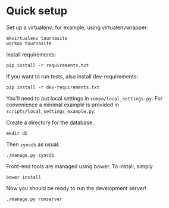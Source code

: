 # Quick setup
Set up a virtualenv; for example, using virtualenvwrapper:

    mkvirtualenv tournasite
    workon tournasite
  
Install requirements:

    pip install -r requirements.txt

If you want to run tests, also install dev-requirements:

    pip install -r dev-requirements.txt


You'll need to put local settings in `compo/local_settings.py`. For convenience
a minimal example is provided in `scripts/local_settings_example.py`.

Create a directory for the database:

    mkdir db

Then `syncdb` as usual:

    ./manage.py syncdb


Front-end tools are managed using bower. To install, simply

    bower install


Now you should be ready to run the development server!

    ./manage.py runserver
